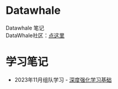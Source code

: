 # Datawhale
Datawhale 笔记\
DataWhale社区：[点这里](https://linklearner.com/)

# 学习笔记
- 2023年11月组队学习 - [深度强化学习基础](https://github.com/YapWH1208/Datawhale/tree/main/%E6%B7%B1%E5%BA%A6%E5%BC%BA%E5%8C%96%E5%AD%A6%E4%B9%A0%E5%9F%BA%E7%A1%80)

